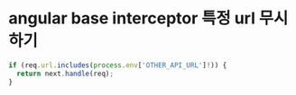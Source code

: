 # angular base interceptor 특정 url 무시하기

```js
if (req.url.includes(process.env['OTHER_API_URL']!)) {
  return next.handle(req);
}
```
